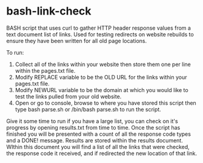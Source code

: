 bash-link-check
===============
BASH script that uses curl to gather HTTP header response values from a text document list of links. Used for testing redirects on website rebuilds to ensure they have been written for all old page locations.

To run:
1. Collect all of the links within your website then store them one per line within the pages.txt file.
2. Modify REPLACE variable to be the OLD URL for the links within your pages.txt file. 
3. Modify NEWURL variable to be the domain at which you would like to test the links pulled from your old website.
4. Open or go to console, browse to where you have stored this script then type bash parse.sh or /bin/bash parse.sh to run the script. 

Give it some time to run if you have a large list, you can check on it's progress by opening results.txt from time to time. Once the script has finished you will be presented with a count of all the response code types and a DONE! message. Results are stored within the results document. WIthin this document you will find a list of all the links that were checked, the response code it received, and if redirected the new location of that link.
